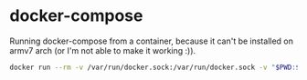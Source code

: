 # docker-compose

Running docker-compose from a container, because it can't be installed on armv7 arch (or I'm not able to make it working :)).

```sh
docker run --rm -v /var/run/docker.sock:/var/run/docker.sock -v "$PWD:$PWD" -w="$PWD" linuxserver/docker-compose up -d
```
